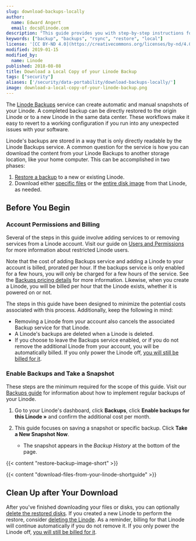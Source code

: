 ```yaml
---
slug: download-backups-locally
author:
  name: Edward Angert
  email: docs@linode.com
description: "This guide provides you with step-by-step instructions for downloading backup images of your Linodes by using the Backup feature in Cloud Manager."
keywords: ["backup", "backups", "rsync", "restore", "local"]
license: '[CC BY-ND 4.0](https://creativecommons.org/licenses/by-nd/4.0)'
modified: 2019-01-15
modified_by:
  name: Linode
published: 2018-08-08
title: Download a Local Copy of your Linode Backup
tags: ["security"]
aliases: ['/security/data-portability/download-backups-locally/']
image: download-a-local-copy-of-your-linode-backup.png
---
```


The [Linode Backups](/docs/products/storage/backups/) service can create automatic and manual snapshots of your Linode. A completed backup can be directly restored to the origin Linode or to a new Linode in the same data center. These workflows make it easy to revert to a working configuration if you run into any unexpected issues with your software.

Linode's backups are stored in a way that is only directly readable by the Linode Backups service. A common question for the service is how you can download the content from your Linode Backups to another storage location, like your home computer. This can be accomplished in two phases:

1. [Restore a backup](#restore-from-a-backup) to a new or existing Linode.
2. Download either [specific files](#download-specific-files-or-directories-over-ssh) or the [entire disk image](#download-a-disk-over-ssh) from that Linode, as needed.

## Before You Begin

### Account Permissions and Billing

Several of the steps in this guide involve adding services to or removing services from a Linode account. Visit our guide on [Users and Permissions](/docs/platform/manager/accounts-and-passwords/#users-and-permissions) for more information about restricted Linode users.

Note that the cost of adding Backups service and adding a Linode to your account is billed, prorated per hour. If the backups service is only enabled for a few hours, you will only be charged for a few hours of the service. See the [Backups pricing details](/docs/products/storage/backups/#pricing) for more information. Likewise, when you create a Linode, you will be billed per hour that the Linode exists, whether it is powered on or not.

The steps in this guide have been designed to minimize the potential costs associated with this process. Additionally, keep the following in mind:

- Removing a Linode from your account also cancels the associated Backup service for that Linode.
- A Linode's backups are deleted when a Linode is deleted.
- If you choose to leave the Backups service enabled, or if you do not remove the additional Linode from your account, you will be automatically billed. If you only power the Linode off, [you will still be billed for it](/docs/platform/billing-and-support/billing-and-payments/#if-my-linode-is-powered-off-will-i-be-billed).

### Enable Backups and Take a Snapshot

These steps are the minimum required for the scope of this guide. Visit our [Backups guide](/docs/products/storage/backups/) for information about how to implement regular backups of your Linode.

1.  Go to your Linode's dashboard, click **Backups**, click **Enable backups for this Linode »** and confirm the additional cost per month.

1.  This guide focuses on saving a snapshot or specific backup. Click **Take a New Snapshot Now**.

    - The snapshot appears in the *Backup History* at the bottom of the page.

{{< content "restore-backup-image-short" >}}

{{< content "download-files-from-your-linode-shortguide" >}}


## Clean Up after Your Download

After you've finished downloading your files or disks, you can optionally [delete the restored disks](/docs/guides/disks-and-storage/#deleting-a-disk). If you created a new Linode to perform the restore, consider [deleting the Linode](/docs/platform/billing-and-support/billing-and-payments/#removing-services). As a reminder, billing for that Linode will continue automatically if you do not remove it. If you only power the Linode off, [you will still be billed for it](/docs/platform/billing-and-support/billing-and-payments/#if-my-linode-is-powered-off-will-i-be-billed).
